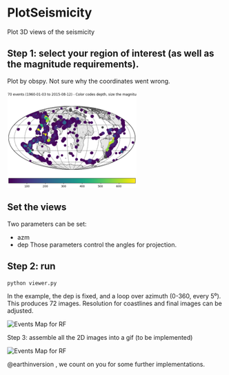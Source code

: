 # PlotSeismicity
Plot 3D views of the seismicity


## Step 1: select your region of interest (as well as the magnitude requirements).
Plot by obspy. Not sure why the coordinates went wrong.

 <img src="events.png" width="300" alt="Events Map for RF">

## Set the views

Two parameters can be set:
* azm
* dep
Those parameters control the angles for projection.

## Step 2: run 

```python viewer.py```

In the example, the dep is fixed, and a loop over azimuth (0-360, every 5⁰).
This produces 72 images.
Resolution for coastlines and final images can be adjusted.


<img src="test_3dscatter_30_-90.png" width="300" alt="Events Map for RF">

Step 3: assemble all the 2D images into a gif (to be implemented)

<img src="ezgif-7-fca2f1542377.gif" width="300" alt="Events Map for RF">


@earthinversion , we count on you for some further implementations.
